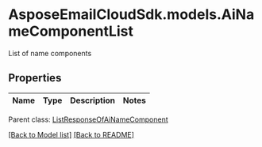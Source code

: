 # AsposeEmailCloudSdk.models.AiNameComponentList

List of name components             

## Properties
Name | Type | Description | Notes
------------ | ------------- | ------------- | -------------

Parent class: [ListResponseOfAiNameComponent](ListResponseOfAiNameComponent.md)



[[Back to Model list]](Models.md) [[Back to README]](README.md)


